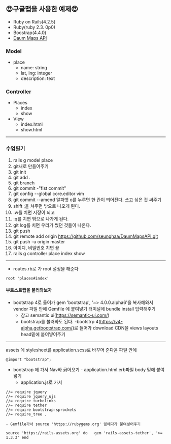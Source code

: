 😍구글맵을 사용한 예제😍
---
- Ruby on Rails(4.2.5)
- Ruby(ruby 2.3. 0p0)
- Boostrap(4.4.0)
- [Daum Maps API](http://apis.map.daum.net/web/documentation/)

### Model
- place
    - name: string 
    - lat, lng: integer
    - description: text
    
### Controller
- Places
    - index
    - show
- View
    - index.html
    - show.html



---
### 수업필기
1. rails g model place
2. git새로 만들어주기
3. git init
4. git add .
5. git branch
5. git commit -"fist commit"
6. git config --global core.editor vim
7. git commit --amend
알파벳 o를 누루면 한 칸이 띄어진다. 
쓰고 싶은 것 써주기 
8. shift ;을 쳐주면 밖으로 나오게 된다.
9. :w를 치면 저장이 되고
10. :q를 치면 밖으로 나가게 된다. 
11. git log를 치면 우리가 썼던 것들이 나온다.
12. git push
13. git remote add origin https://github.com/seunghaa/DaumMapsAPI.git
14. git push -u origin master
15. 아이디, 비밀번호 치면 끝
16. rails g controller place index show

---
- routes.rb로 가 root 설정을 해준다 
```erb
root 'places#index'
```
#### 부트스트랩을 불러와보자
- bootstrap 4로 들어가 gem 'bootstrap', '~> 4.0.0.alpha6'을 복사해와서 
 vendor 파일 안에 Gemfile 에 붙여넣기
터미널에 bundle install 입력해주기 
    - 참고 semantic ui(https://semantic-ui.com/)
    - bootstrap를 불러와도 된다. 
        -bootstrp 4(https://v4-alpha.getbootstrap.com/)로 들어가 download  CDN을 views layouts head밑에 붙여넣어주기
---
assets 에 stylesheet를 application.scss로 바꾸어 준다음 파일 안에 
```erb
@import "bootstrap";
```
- bootstrap 에 가서 Nav바 긁어오기 - application.html.erb파일 body 밑에 붙여넣기
    - application.js로 가서 
```erb
//= require jquery
//= require jquery_ujs
//= require turbolinks
//= require tether
//= require bootstrap-sprockets
//= require_tree .
```

    - Gemfile가서 source 'https://rubygems.org' 밑에다가 붙여넣어주기
    
```erb
source 'https://rails-assets.org' do   gem 'rails-assets-tether', '>= 1.3.3' end
```


